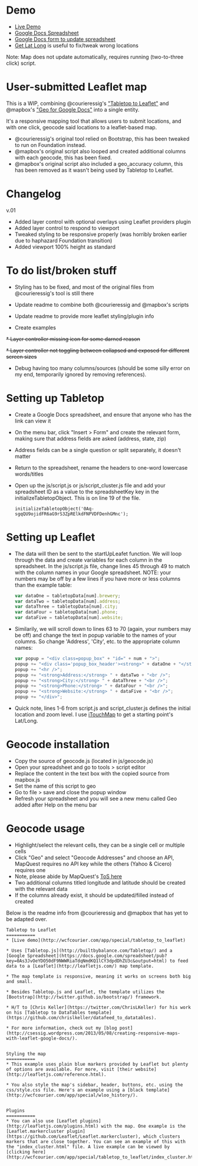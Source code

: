 Demo
===========

* [Live Demo](http://www.sctimesapps.com/kaitest/user-submitted-leaflet/index_cluster.html)
* [Google Docs Spreadsheet](https://docs.google.com/spreadsheet/pub?key=0Aq-sgqQU9ojidFR6aG9rS3ZpRElkdFNPVDFDenhGMnc&output=html)
* [Google Docs form to update spreadsheet](https://docs.google.com/forms/d/1StWOf16sCyrTxvXzvnDR7gJKp1AvLQNlMoDQ0oczJSs/viewform)
* [Get Lat Long]("http://getlatlon.yohman.com") is useful to fix/tweak wrong locations

Note: Map does not update automatically, requires running (two-to-three click) script.


User-submitted Leaflet map
===========
This is a WIP, combining @courieressig's ["Tabletop to Leaflet"](https://github.com/csessig86/tabletop_to_leaflet) and @mapbox's ["Geo for Google Docs"](https://github.com/mapbox/geo-googledocs) into a single entity.

It's a responsive mapping tool that allows users to submit locations, and with one click, geocode said locations to a leaflet-based map.

* @courieressig's original tool relied on Bootstrap, this has been tweaked to run on Foundation instead. 
* @mapbox's original script also looped and created additional columns with each geocode, this has been fixed. 
* @mapbox's original script also included a geo_accuracy column, this has been removed as it wasn't being used by Tabletop to Leaflet.

Changelog
===========

v.01 
* Added layer control with optional overlays using Leaflet providers plugin
* Added layer control to respond to viewport
* Tweaked styling to be responsive properly (was horribly broken earlier due to haphazard Foundation transition)
* Added viewport 100% height as standard


To do list/broken stuff
===========
* Styling has to be fixed, and most of the original files from @courieressig's tool is still there

* Update readme to combine both @courieressig and @mapbox's scripts

* Update readme to provide more leaflet styling/plugin info

* Create examples

~~* Layer controller missing icon for some darned reason~~

~~* Layer controller not toggling between collapsed and exposed for different screen sizes~~

* Debug having too many columns/sources (should be some silly error on my end, temporarily ignored by removing references).

Setting up Tabletop
===========
* Create a Google Docs spreadsheet, and ensure that anyone who has the link can view it

* On the menu bar, click "Insert > Form" and create the relevant form, making sure that address fields are asked (address, state, zip)

* Address fields can be a single question or split separately, it doesn't matter

* Return to the spreadsheet, rename the headers to one-word lowercase words/titles

* Open up the js/script.js or js/script_cluster.js file and add your spreadsheet ID as a value to the spreadsheetKey key in the initializeTabletopObject. This is on line 19 of the file.
	```
	initializeTabletopObject('0Aq-sgqQU9ojidFR6aG9rS3ZpRElkdFNPVDFDenhGMnc');
	```

Setting up Leaflet
===========
* The data will then be sent to the startUpLeafet function. We will loop through the data and create variables for each column in the spreadsheet. In the js/script.js file, change lines 45 through 49 to match with the column names in your Google spreadsheet. NOTE: your numbers may be off by a few lines if you have more or less columns than the example table:
	```javascript
	var dataOne = tabletopData[num].brewery;
	var dataTwo = tabletopData[num].address;
	var dataThree = tabletopData[num].city;
	var dataFour = tabletopData[num].phone;
	var dataFive = tabletopData[num].website;
	```

* Similarily, we will scroll down to lines 63 to 70 (again, your numbers may be off) and change the text in popup variable to the names of your columns. So change 'Address', 'City', etc. to the appropriate column names:
	```javascript
	var popup = "<div class=popup_box" + "id=" + num + ">";
    popup += "<div class='popup_box_header'><strong>" + dataOne + "</strong></div>";
    popup += "<hr />";
    popup += "<strong>Address:</strong> " + dataTwo + "<br />";
    popup += "<strong>City:</strong> " + dataThree + "<br />";
    popup += "<strong>Phone:</strong> " + dataFour + "<br />";
    popup += "<strong>Website:</strong> " + dataFive + "<br />";
    popup += "</div>";
    ```

* Quick note, lines 1-6 from script.js and script_cluster.js defines the initial location and zoom level. I use [iTouchMap](http://itouchmap.com/latlong.html) to get a starting point's Lat/Long.

Geocode installation
===========

* Copy the source of geocode.js (located in js/geocode.js)
* Open your spreadsheet and go to tools > script editor
* Replace the content in the text box with the copied source from mapbox.js
* Set the name of this script to geo
* Go to file > save and close the popup window
* Refresh your spreadsheet and you will see a new menu called Geo added after Help on the menu bar

Geocode usage
===========
* Highlight/select the relevant cells, they can be a single cell or multiple cells
* Click "Geo" and select "Geocode Addresses" and choose an API, MapQuest requires no API key while the others (Yahoo & Cicero) requires one
* Note, please abide by MapQuest's [ToS here](https://developer.mapquest.com/web/products/open/geocoding-service)
* Two additional columns titled longitude and latitude should be created with the relevant data
* If the columns already exist, it should be updated/filled instead of created


Below is the readme info from @courieressig and @mapbox that has yet to be adapted over.


```
Tabletop to Leaflet
===========
* [Live demo](http://wcfcourier.com/app/special/tabletop_to_leaflet)

* Uses [Tabletop.js](http://builtbybalance.com/Tabletop/) and a [Google Spreadsheet](https://docs.google.com/spreadsheet/pub?key=0As3JvOeYDO50dF9NWWRiaTdqNmdKQ1lCY3dpdDhZU3c&output=html) to feed data to a [Leaflet](http://leafletjs.com/) map template.

* The map template is responsive, meaning it works on screens both big and small.

* Besides Tabletop.js and Leaflet, the template utilizes the [Bootstrap](http://twitter.github.io/bootstrap/) framework.

* H/T to [Chris Keller](https://twitter.com/ChrisLKeller) for his work on his [Tabletop to DataTables template](https://github.com/chrislkeller/datafeed_to_datatables).

* For more information, check out my [blog post](http://csessig.wordpress.com/2013/05/08/creating-responsive-maps-with-leaflet-google-docs/).


Styling the map
===========
* This example uses plain blue markers provided by Leaflet but plenty of options are available. For more, visit [their website](http://leafletjs.com/reference.html).

* You also style the map's sidebar, header, buttons, etc. using the css/style.css file. Here's an example using a [black template](http://wcfcourier.com/app/special/wloo_history/).


Plugins
===========
* You can also use [Leaflet plugins](http://leafletjs.com/plugins.html‎) with the map. One example is the [Leaflet.markercluster plugin](https://github.com/Leaflet/Leaflet.markercluster), which clusters markers that are close together. You can see an example of this with the "index_cluster.html" file. A live example can be viewed by [clicking here](http://wcfcourier.com/app/special/tabletop_to_leaflet/index_cluster.html).



```